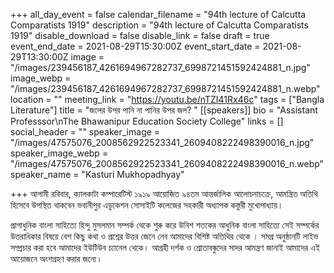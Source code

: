 +++
all_day_event = false
calendar_filename = "94th lecture of Calcutta Comparatists 1919"
description = "94th lecture of Calcutta Comparatists 1919"
disable_download = false
disable_link = false
draft = true
event_end_date = 2021-08-29T15:30:00Z
event_start_date = 2021-08-29T13:30:00Z
image = "/images/239456187_4261694967282737_6998721451592424881_n.jpg"
image_webp = "/images/239456187_4261694967282737_6998721451592424881_n.webp"
location = ""
meeting_link = "https://youtu.be/nTZI41Rx46c"
tags = ["Bangla Literature"]
title = "জলের উপর পানি না পানির উপর জল?  "
[[speakers]]
bio = "Assistant Professsor\nThe Bhawanipur Education Society College"
links = []
social_header = ""
speaker_image = "/images/47575076_2008562922523341_2609408222498390016_n.jpg"
speaker_image_webp = "/images/47575076_2008562922523341_2609408222498390016_n.webp"
speaker_name = "Kasturi Mukhopadhyay"

+++
আগামী রবিবার, ক্যালকাটা কম্পারেটিস্ট ১৯১৯ আয়োজিত ৯৪তম আন্তর্জালিক আলোচনাচক্রে, আমন্ত্রিত অতিথি হিসেবে উপস্থিত থাকবেন ভবানীপুর এডুকেশন সোসাইটি কলেজের সহকারী অধ্যাপক কস্তুরী মুখোপাধ্যায়।

 প্রাগাধুনিক বাংলা সাহিত্যে হিন্দু মুসলমান সম্পর্ক থেকে শুরু করে উনিশ শতকের আধুনিক বাংলা সাহিত্যে সেই সম্পর্কের উত্তরাধিকার বিষয়ে বেশ কিছু কথা ও প্রশ্নের উত্তর জেনে নেব আমাদের বিশিষ্ট অতিথির থেকে । সমগ্র অনুষ্ঠানটি লাইভ সম্প্রচার করা হবে আমাদের ইউটিউব চ্যানেল থেকে। আগ্রহী দর্শক ও শ্রোতাবন্ধুদের সাদর আমন্ত্রণ জানাই আমাদের এই আয়োজনে অংশগ্রহণ করার জন্যে।
